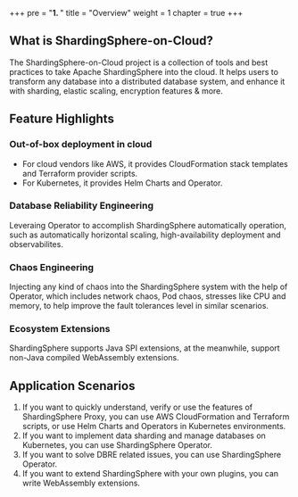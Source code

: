 +++
pre = "<b>1. </b>"
title = "Overview"
weight = 1
chapter = true
+++

## What is ShardingSphere-on-Cloud?

The ShardingSphere-on-Cloud project is a collection of tools and best practices to take Apache ShardingSphere into the cloud. It helps users to transform any database into a distributed database system, and enhance it with sharding, elastic scaling, encryption features & more. 

## Feature Highlights 

### Out-of-box deployment in cloud

* For cloud vendors like AWS, it provides CloudFormation stack templates and Terraform provider scripts.
* For Kubernetes, it provides Helm Charts and Operator.

### Database Reliability Engineering

Leveraing Operator to accomplish ShardingSphere automatically operation, such as automatically horizontal scaling, high-availability deployment and observabilites.

### Chaos Engineering

Injecting any kind of chaos into the ShardingSphere system with the help of Operator, which includes network chaos, Pod chaos, stresses like CPU and memory, to help improve the fault tolerances level in similar scenarios.

### Ecosystem Extensions

ShardingSphere supports Java SPI extensions, at the meanwhile, support non-Java compiled WebAssembly extensions.

## Application Scenarios

1. If you want to quickly understand, verify or use the features of ShardingSphere Proxy, you can use AWS CloudFormation and Terraform scripts, or use Helm Charts and Operators in Kubernetes environments.
2. If you want to implement data sharding and manage databases on Kubernetes, you can use ShardingSphere Operator.
3. If you want to solve DBRE related issues, you can use ShardingSphere Operator.
4. If you want to extend ShardingSphere with your own plugins, you can write WebAssembly extensions.
